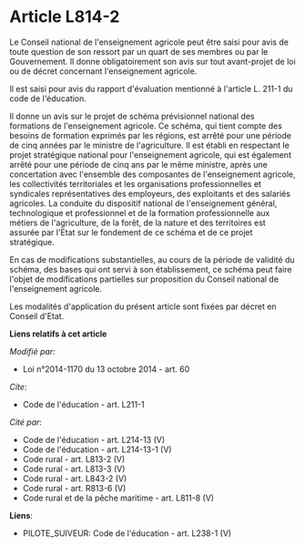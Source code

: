 # Article L814-2

Le Conseil national de l'enseignement agricole peut être saisi pour avis de toute question de son ressort par un quart de ses
membres ou par le Gouvernement. Il donne obligatoirement son avis sur tout avant-projet de loi ou de décret concernant
l'enseignement agricole. 

Il est saisi pour avis du rapport d'évaluation mentionné à l'article L. 211-1 du code de l'éducation. 

Il donne un avis sur le projet de schéma prévisionnel national des formations de l'enseignement agricole. Ce schéma, qui
tient compte des besoins de formation exprimés par les régions, est arrêté pour une période de cinq années par le ministre de
l'agriculture. Il est établi en respectant le projet stratégique national pour l'enseignement agricole, qui est également
arrêté pour une période de cinq ans par le même ministre, après une concertation avec l'ensemble des composantes de
l'enseignement agricole, les collectivités territoriales et les organisations professionnelles et syndicales représentatives
des employeurs, des exploitants et des salariés agricoles. La conduite du dispositif national de l'enseignement général,
technologique et professionnel et de la formation professionnelle aux métiers de l'agriculture, de la forêt, de la nature et
des territoires est assurée par l'Etat sur le fondement de ce schéma et de ce projet stratégique. 

En cas de modifications substantielles, au cours de la période de validité du schéma, des bases qui ont servi à son
établissement, ce schéma peut faire l'objet de modifications partielles sur proposition du Conseil national de l'enseignement
agricole. 

Les modalités d'application du présent article sont fixées par décret en Conseil d'Etat.

**Liens relatifs à cet article**

_Modifié par_:

  - Loi n°2014-1170 du 13 octobre 2014 - art. 60

_Cite_:

  - Code de l'éducation - art. L211-1

_Cité par_:

  - Code de l'éducation - art. L214-13 (V)
  - Code de l'éducation - art. L214-13-1 (V)
  - Code rural - art. L813-2 (V)
  - Code rural - art. L813-3 (V)
  - Code rural - art. L843-2 (V)
  - Code rural - art. R813-6 (V)
  - Code rural et de la pêche maritime - art. L811-8 (V)

**Liens**:

  - PILOTE_SUIVEUR: Code de l'éducation - art. L238-1 (V)
